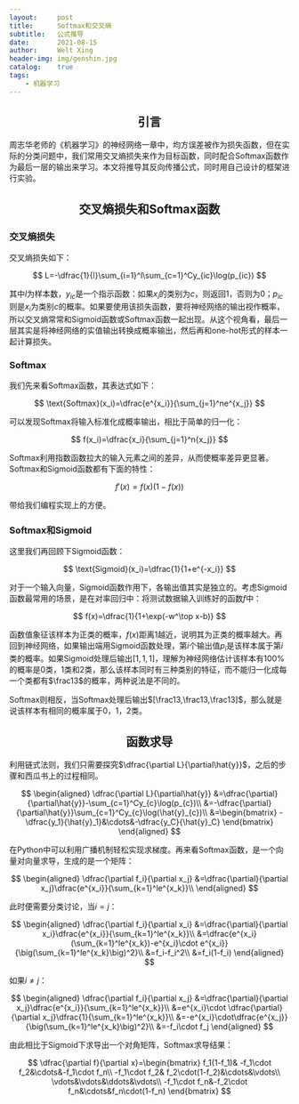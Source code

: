 ```yaml
---
layout:     post
title:      Softmax和交叉熵
subtitle:   公式推导
date:       2021-08-15
author:     Welt Xing
header-img: img/genshin.jpg
catalog:    true
tags:
    - 机器学习
---
```


## <center>引言

周志华老师的《机器学习》的神经网络一章中，均方误差被作为损失函数，但在实际的分类问题中，我们常用交叉熵损失来作为目标函数，同时配合Softmax函数作为最后一层的输出来学习。本文将推导其反向传播公式，同时用自己设计的框架进行实验。

## <center>交叉熵损失和Softmax函数

### 交叉熵损失

交叉熵损失如下：

$$
L=-\dfrac{1}{l}\sum_{i=1}^l\sum_{c=1}^Cy_{ic}\log(p_{ic})
$$

其中$l$为样本数，$y_{ic}$是一个指示函数：如果$x_i$的类别为$c$，则返回1，否则为0；$p_{ic}$则是$x_i$为类别$c$​​的概率。如果要使用该损失函数，要将神经网络的输出视作概率，所以交叉熵常常和Sigmoid函数或Softmax函数一起出现。从这个视角看，最后一层其实是将神经网络的实值输出转换成概率输出，然后再和one-hot形式的样本一起计算损失。

### Softmax

我们先来看Softmax函数，其表达式如下：

$$
\text{Softmax}(x_i)=\dfrac{e^{x_i}}{\sum_{j=1}^ne^{x_j}}
$$

可以发现Softmax将输入标准化成概率输出，相比于简单的归一化：

$$
f(x_i)=\dfrac{x_i}{\sum_{j=1}^n{x_j}}
$$

Softmax利用指数函数拉大的输入元素之间的差异，从而使概率差异更显著。Softmax和Sigmoid函数都有下面的特性：

$$
f'(x)=f(x)\big(1-f(x)\big)
$$

带给我们编程实现上的方便。

### Softmax和Sigmoid

这里我们再回顾下Sigmoid函数：

$$
\text{Sigmoid}(x_i)=\dfrac{1}{1+e^{-x_i}}
$$

对于一个输入向量，Sigmoid函数作用下，各输出值其实是独立的。考虑Sigmoid函数最常用的场景，是在对率回归中：将测试数据输入训练好的函数$f$中：

$$
f(x)=\dfrac{1}{1+\exp(-w^\top x-b)}
$$

函数值象征该样本为正类的概率，$f(x)$​​​​​​距离1越近，说明其为正类的概率越大。再回到神经网络，如果输出端用Sigmoid函数处理，第$i$​​​​​个输出值$p_i$​​​​​是该样本属于第$i$​​​​​类的概率。如果Sigmoid处理后输出$[1,1,1]$​​​​​​​​，理解为神经网络估计该样本有100%的概率是0类，1类和2类，那么该样本同时有三种类别的特征，而不能归一化成每一个类都有$\frac13$的概率，两种说法是不同的。

Softmax则相反，当Softmax处理后输出$[\frac13,\frac13,\frac13]$​，那么就是说该样本有相同的概率属于0，1，2类。

## <center>函数求导

利用链式法则，我们只需要探究$\dfrac{\partial L}{\partial\hat{y}}$，之后的步骤和西瓜书上的过程相同。

$$
\begin{aligned}
\dfrac{\partial L}{\partial\hat{y}}
&=\dfrac{\partial}{\partial\hat{y}}-\sum_{c=1}^Cy_{c}\log(p_{c})\\
&=-\dfrac{\partial}{\partial\hat{y}}\sum_{c=1}^Cy_{c}\log(\hat{y}_{c})\\
&=\begin{bmatrix}
-\dfrac{y_1}{\hat{y}_1}&\cdots&-\dfrac{y_C}{\hat{y}_C}
\end{bmatrix}
\end{aligned}
$$

在Python中可以利用广播机制轻松实现求梯度。再来看Softmax函数，是一个向量对向量求导，生成的是一个矩阵：

$$
\begin{aligned}
\dfrac{\partial f_i}{\partial x_j}
&=\dfrac{\partial}{\partial x_j}\dfrac{e^{x_i}}{\sum_{k=1}^le^{x_k}}\\
\end{aligned}
$$

此时便需要分类讨论，当$i=j$​：

$$
\begin{aligned}
\dfrac{\partial f_i}{\partial x_i}
&=\dfrac{\partial}{\partial x_i}\dfrac{e^{x_i}}{\sum_{k=1}^le^{x_k}}\\
&=\dfrac{e^{x_i}(\sum_{k=1}^le^{x_k})-e^{x_i}\cdot e^{x_i}}{\big(\sum_{k=1}^le^{x_k}\big)^2}\\
&=f_i-f_i^2\\
&=f_i(1-f_i)
\end{aligned}
$$

如果$i\neq j$：

$$
\begin{aligned}
\dfrac{\partial f_i}{\partial x_j}
&=\dfrac{\partial}{\partial x_j}\dfrac{e^{x_i}}{\sum_{k=1}^le^{x_k}}\\
&=e^{x_i}\cdot \dfrac{\partial}{\partial x_j}\dfrac{1}{\sum_{k=1}^le^{x_k}}\\
&=-e^{x_i}\cdot\dfrac{e^{x_j}}{\big(\sum_{k=1}^le^{x_k}\big)^2}\\
&=-f_i\cdot f_j
\end{aligned}
$$

由此相比于Sigmoid下求导出一个对角矩阵，Softmax求导结果：

$$
\dfrac{\partial f}{\partial x}=\begin{bmatrix}
f_1(1-f_1)& -f_1\cdot f_2&\cdots&-f_1\cdot f_n\\
-f_1\cdot f_2& f_2\cdot(1-f_2)&\cdots&\vdots\\
\vdots&\vdots&\ddots&\vdots\\
-f_1\cdot f_n&-f_2\cdot f_n&\cdots&f_n\cdot(1-f_n)
\end{bmatrix}
$$
